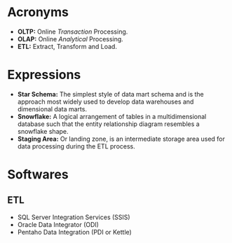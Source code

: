 # Acronyms

- **OLTP:** Online *Transaction* Processing.
- **OLAP:** Online *Analytical* Processing.
- **ETL:** Extract, Transform and Load.

# Expressions

- **Star Schema:** The simplest style of data mart schema and is the approach most widely used to develop data warehouses and dimensional data marts.
- **Snowflake:** A logical arrangement of tables in a multidimensional database such that the entity relationship diagram resembles a snowflake shape.
- **Staging Area:** Or landing zone, is an intermediate storage area used for data processing during the ETL process.

# Softwares

## ETL

- SQL Server Integration Services (SSIS)
- Oracle Data Integrator (ODI)
- Pentaho Data Integration (PDI or Kettle)
